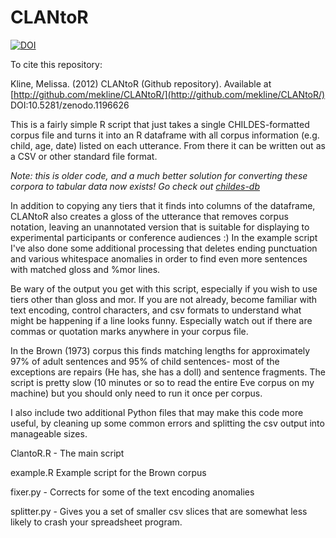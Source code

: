 # CLANtoR

[![DOI](https://zenodo.org/badge/124939114.svg)](https://zenodo.org/badge/latestdoi/124939114)

To cite this repository:

Kline, Melissa. (2012) CLANtoR (Github repository). Available at [http://github.com/mekline/CLANtoR/](http://github.com/mekline/CLANtoR/) DOI:10.5281/zenodo.1196626

This is a fairly simple R script that just takes a single CHILDES-formatted corpus file and turns it into an R dataframe with all corpus information (e.g. child, age, date) listed on each utterance. From there it can be written out as a CSV or other standard file format.

*Note: this is older code, and a much better solution for converting these corpora to tabular data now exists! Go check out [childes-db](http://childes-db.stanford.edu/)*

In addition to copying any tiers that it finds into columns of the dataframe, CLANtoR also creates a gloss of the utterance that removes corpus notation, leaving an unannotated version that is suitable for displaying to experimental participants or conference audiences :) In the example script I've also done some additional processing that deletes ending punctuation and various whitespace anomalies in order to find even more sentences with matched gloss and %mor lines.


Be wary of the output you get with this script, especially if you wish to use tiers other than gloss and mor. If you are not already, become familiar with text encoding, control characters, and csv formats to understand what might be happening if a line looks funny. Especially watch out if there are commas or quotation marks anywhere in your corpus file.


In the Brown (1973) corpus this finds matching lengths for approximately 97% of adult sentences and 95% of child sentences- most of the exceptions are repairs (He has, she has a doll) and sentence fragments. The script is pretty slow (10 minutes or so to read the entire Eve corpus on my machine) but you should only need to run it once per corpus.

I also include two additional Python files that may make this code more useful, by cleaning up some common errors and splitting the csv output into manageable sizes. 

ClantoR.R - The main script

example.R Example script for the Brown corpus

fixer.py - Corrects for some of the text encoding anomalies

splitter.py - Gives you a set of smaller csv slices that are somewhat less likely to crash your spreadsheet program.

